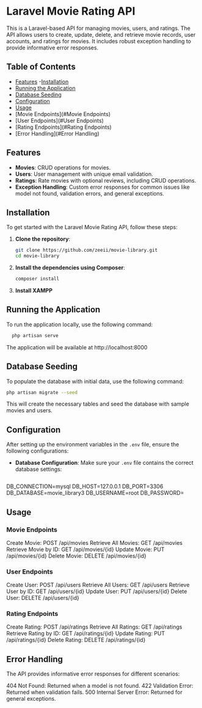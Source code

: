 # Laravel Movie Rating API

This is a Laravel-based API for managing movies, users, and ratings. The API allows users to create, update, delete, and retrieve movie records, user accounts, and ratings for movies. It includes robust exception handling to provide informative error responses.

## Table of Contents

- [Features](#features)
-[Installation](#installation)
- [Running the Application](#running-the-application)
- [Database Seeding](#database-seeding)
- [Configuration](#api-Configuration)
- [Usage](#Usage)
- [Movie Endpoints](#Movie Endpoints)
- [User Endpoints](#User Endpoints)
- [Rating Endpoints](#Rating Endpoints)
- [Error Handling](#Error Handling)

## Features

- **Movies**: CRUD operations for movies.
- **Users**: User management with unique email validation.
- **Ratings**: Rate movies with optional reviews, including CRUD operations.
- **Exception Handling**: Custom error responses for common issues like model not found, validation errors, and general exceptions.

## Installation

To get started with the Laravel Movie Rating API, follow these steps:

1. **Clone the repository**:
    ```bash
    git clone https://github.com/zeeii/movie-library.git
    cd movie-library
    ```

2. **Install the dependencies using Composer**:
    ```bash
    composer install
    ```
3. **Install XAMPP**

## Running the Application
To run the application locally, use the following command:
 ```bash
   php artisan serve
```
The application will be available at http://localhost:8000
## Database Seeding
To populate the database with initial data, use the following command:
```bash
php artisan migrate --seed
```
This will create the necessary tables and seed the database with sample movies and users.


## Configuration

After setting up the environment variables in the `.env` file, ensure the following configurations:

- **Database Configuration**:
  Make sure your `.env` file contains the correct database settings:
  
  ```plaintext
DB_CONNECTION=mysql
DB_HOST=127.0.0.1
DB_PORT=3306
DB_DATABASE=movie_library3
DB_USERNAME=root
DB_PASSWORD=

## Usage
### Movie Endpoints
Create Movie: POST /api/movies
Retrieve All Movies: GET /api/movies
Retrieve Movie by ID: GET /api/movies/{id}
Update Movie: PUT /api/movies/{id}
Delete Movie: DELETE /api/movies/{id}
### User Endpoints
Create User: POST /api/users
Retrieve All Users: GET /api/users
Retrieve User by ID: GET /api/users/{id}
Update User: PUT /api/users/{id}
Delete User: DELETE /api/users/{id}
### Rating Endpoints
Create Rating: POST /api/ratings
Retrieve All Ratings: GET /api/ratings
Retrieve Rating by ID: GET /api/ratings/{id}
Update Rating: PUT /api/ratings/{id}
Delete Rating: DELETE /api/ratings/{id}
## Error Handling
The API provides informative error responses for different scenarios:

404 Not Found: Returned when a model is not found.
422 Validation Error: Returned when validation fails.
500 Internal Server Error: Returned for general exceptions.